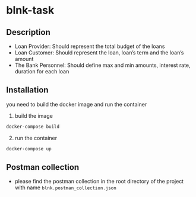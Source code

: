 # blnk-task

## Description
- Loan Provider: Should represent the total budget of the loans
- Loan Customer: Should represent the loan, loan’s term and the loan’s amount
- The Bank Personnel: Should define max and min amounts, interest rate, duration for each loan


## Installation
you need to build the docker image and run the container
1. build the image
```bash
docker-compose build
```
2. run the container
```bash
docker-compose up
```

## Postman collection
- please find the postman collection in the root directory of the project with name `blnk.postman_collection.json`
